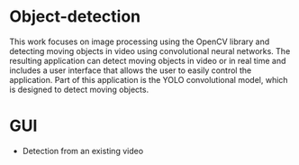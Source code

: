 # Object-detection
This work focuses on image processing using the OpenCV library and detecting moving objects 
in video using convolutional neural networks. The resulting application can detect moving objects 
in video or in real time and includes a user interface that allows the user to easily control the application. 
Part of this application is the YOLO convolutional model, which is designed to detect moving objects.

# GUI
* Detection from an existing video
